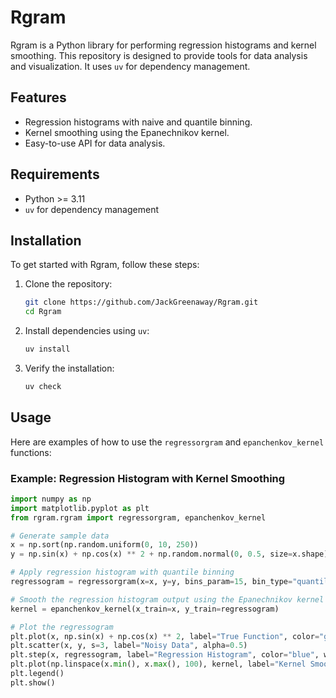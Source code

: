 # Rgram

Rgram is a Python library for performing regression histograms and kernel smoothing. This repository is designed to provide tools for data analysis and visualization. It uses `uv` for dependency management.

## Features

- Regression histograms with naive and quantile binning.
- Kernel smoothing using the Epanechnikov kernel.
- Easy-to-use API for data analysis.

## Requirements

- Python >= 3.11
- `uv` for dependency management

## Installation

To get started with Rgram, follow these steps:

1. Clone the repository:
   ```bash
   git clone https://github.com/JackGreenaway/Rgram.git
   cd Rgram
   ```

2. Install dependencies using `uv`:
   ```bash
   uv install
   ```

3. Verify the installation:
   ```bash
   uv check
   ```

## Usage

Here are examples of how to use the `regressorgram` and `epanchenkov_kernel` functions:

### Example: Regression Histogram with Kernel Smoothing
```python
import numpy as np
import matplotlib.pyplot as plt
from rgram.rgram import regressorgram, epanchenkov_kernel

# Generate sample data
x = np.sort(np.random.uniform(0, 10, 250))
y = np.sin(x) + np.cos(x) ** 2 + np.random.normal(0, 0.5, size=x.shape)

# Apply regression histogram with quantile binning
regressogram = regressorgram(x=x, y=y, bins_param=15, bin_type="quantile")

# Smooth the regression histogram output using the Epanechnikov kernel
kernel = epanchenkov_kernel(x_train=x, y_train=regressogram)

# Plot the regressogram
plt.plot(x, np.sin(x) + np.cos(x) ** 2, label="True Function", color="green")
plt.scatter(x, y, s=3, label="Noisy Data", alpha=0.5)
plt.step(x, regressogram, label="Regression Histogram", color="blue", where="mid")
plt.plot(np.linspace(x.min(), x.max(), 100), kernel, label="Kernel Smoothed", color="red")
plt.legend()
plt.show()
```

